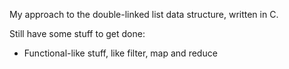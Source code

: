 My approach to the double-linked list data structure, written in C.

Still have some stuff to get done:
* Functional-like stuff, like filter, map and reduce
